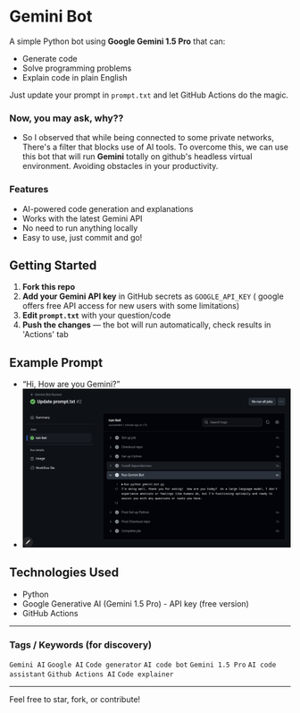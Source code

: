 # Gemini Bot

A simple Python bot using **Google Gemini 1.5 Pro** that can:
- Generate code
- Solve programming problems
- Explain code in plain English

Just update your prompt in `prompt.txt` and let GitHub Actions do the magic.

### Now, you may ask, why??
- So I observed that while being connected to some private networks, There's a filter that blocks use of AI tools. To overcome this, we can use this bot that will run **Gemini** totally on github's headless virtual environment. Avoiding obstacles in your productivity.

### Features
- AI-powered code generation and explanations
- Works with the latest Gemini API
- No need to run anything locally
- Easy to use, just commit and go!

## Getting Started

1. **Fork this repo**
2. **Add your Gemini API key** in GitHub secrets as `GOOGLE_API_KEY` ( google offers free API access for new users with some limitations)
3. **Edit `prompt.txt`** with your question/code
4. **Push the changes** — the bot will run automatically, check results in 'Actions' tab

## Example Prompt
- “Hi, How are you Gemini?”
- ![Desktop](https://github.com/pratikkarbhal/Gemini-API-via-Github-workflow/blob/main/output.jpg)

## Technologies Used
- Python
- Google Generative AI (Gemini 1.5 Pro) - API key (free version)
- GitHub Actions

---

### Tags / Keywords (for discovery)
`Gemini AI` `Google AI` `Code generator` `AI code bot` `Gemini 1.5 Pro` `AI code assistant` `Github Actions AI` `Code explainer`

---

Feel free to star, fork, or contribute!
